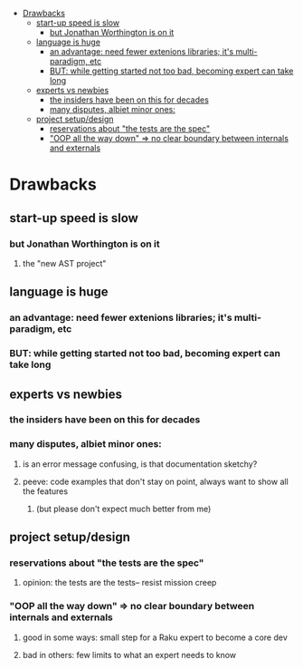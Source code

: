 - [Drawbacks](#org1d2d01a)
  - [start-up speed is slow](#org8a37613)
    - [but Jonathan Worthington is on it](#org4fe04ca)
  - [language is huge](#org72adea6)
    - [an advantage: need fewer extenions libraries; it's multi-paradigm, etc](#org8d0c7ed)
    - [BUT: while getting started not too bad, becoming expert can take long](#org23d8374)
  - [experts vs newbies](#org6a72a8e)
    - [the insiders have been on this for decades](#orgd93d34e)
    - [many disputes, albiet minor ones:](#org0a7deb0)
  - [project setup/design](#org3041710)
    - [reservations about "the tests are the spec"](#org61454d8)
    - ["OOP all the way down" => no clear boundary between internals and externals](#org1246f8f)


<a id="org1d2d01a"></a>

# Drawbacks


<a id="org8a37613"></a>

## start-up speed is slow


<a id="org4fe04ca"></a>

### but Jonathan Worthington is on it

1.  the "new AST project"


<a id="org72adea6"></a>

## language is huge


<a id="org8d0c7ed"></a>

### an advantage: need fewer extenions libraries; it's multi-paradigm, etc


<a id="org23d8374"></a>

### BUT: while getting started not too bad, becoming expert can take long


<a id="org6a72a8e"></a>

## experts vs newbies


<a id="orgd93d34e"></a>

### the insiders have been on this for decades


<a id="org0a7deb0"></a>

### many disputes, albiet minor ones:

1.  is an error message confusing, is that documentation sketchy?

2.  peeve: code examples that don't stay on point, always want to show all the features

    1.  (but please don't expect much better from me)


<a id="org3041710"></a>

## project setup/design


<a id="org61454d8"></a>

### reservations about "the tests are the spec"

1.  opinion: the tests are the tests&#x2013; resist mission creep


<a id="org1246f8f"></a>

### "OOP all the way down" => no clear boundary between internals and externals

1.  good in some ways: small step for a Raku expert to become a core dev

2.  bad in others: few limits to what an expert needs to know

